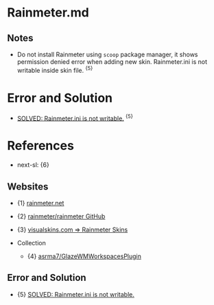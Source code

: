 # Rainmeter.md

## Notes

* Do not install Rainmeter using `scoop` package manager, it shows permission denied error when adding new skin. Rainmeter.ini is not writable inside skin file. <sup>{5}</sup>

# Error and Solution

* [SOLVED: Rainmeter.ini is not writable.](https://forum.rainmeter.net/viewtopic.php?t=28011) <sup>{5}</sup>

# References

* next-sl: {6}

## Websites

* {1} [rainmeter.net](https://www.rainmeter.net/)
* {2} [rainmeter/rainmeter GitHub](https://github.com/rainmeter/rainmeter)
* {3} [visualskins.com => Rainmeter Skins](https://visualskins.com/)

* Collection
  * {4} [asrma7/GlazeWMWorkspacesPlugin](https://github.com/asrma7/GlazeWMWorkspacesPlugin)

## Error and Solution

* {5} [SOLVED: Rainmeter.ini is not writable.](https://forum.rainmeter.net/viewtopic.php?t=28011)
